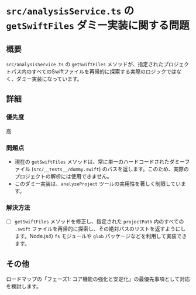 # `src/analysisService.ts` の `getSwiftFiles` ダミー実装に関する問題

## 概要
`src/analysisService.ts` の `getSwiftFiles` メソッドが、指定されたプロジェクトパス内のすべてのSwiftファイルを再帰的に探索する実際のロジックではなく、ダミー実装になっています。

## 詳細
### 優先度
高

### 問題点
*   現在の `getSwiftFiles` メソッドは、常に単一のハードコードされたダミーファイル (`src/__tests__/dummy.swift`) のパスを返します。このため、実際のプロジェクトの解析には使用できません。
*   このダミー実装は、`analyzeProject` ツールの実用性を著しく制限しています。

### 解決方法
- [ ] `getSwiftFiles` メソッドを修正し、指定された `projectPath` 内のすべての `.swift` ファイルを再帰的に探索し、その絶対パスのリストを返すようにします。Node.jsの `fs` モジュールや `glob` パッケージなどを利用して実装できます。

## その他
ロードマップの「フェーズ1: コア機能の強化と安定化」の最優先事項として対応を検討します。
